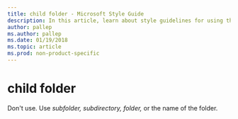 ```yaml
---
title: child folder - Microsoft Style Guide
description: In this article, learn about style guidelines for using the term 'child folder' in Microsoft documentation and other terms that you can use in its place.
author: pallep
ms.author: pallep
ms.date: 01/19/2018
ms.topic: article
ms.prod: non-product-specific
---
```


# child folder

Don't use. Use *subfolder,* *subdirectory,* *folder,* or the name of the folder.

